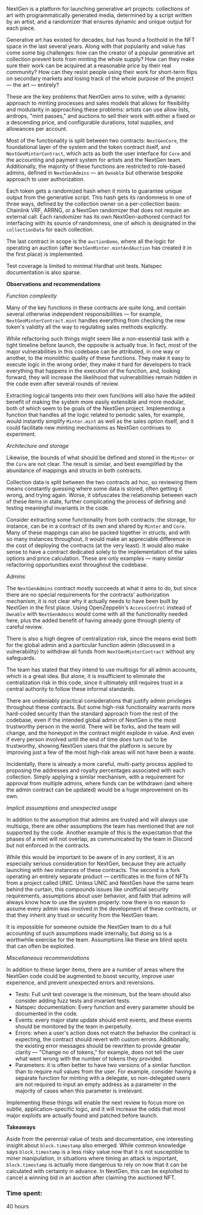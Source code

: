 NextGen is a platform for launching generative art projects: collections of art with programmatically generated media, determined by a script written by an artist, and a randomizer that ensures dynamic and unique output for each piece.

Generative art has existed for decades, but has found a foothold in the NFT space in the last several years. Along with that popularity and value has come some big challenges: how can the creator of a popular generative art collection prevent bots from minting the whole supply? How can they make sure their work can be acquired at a reasonable price by their real community? How can they resist people using their work for short-term flips on secondary markets and losing track of the whole purpose of the project — the art — entirely?

These are the key problems that NextGen aims to solve, with a dynamic approach to minting processes and sales models that allows for flexibility and modularity in approaching these problems: artists can use allow lists, airdrops, "mint passes," and auctions to sell their work with either a fixed or a descending price, and configurable durations, total supplies, and allowances per account.

Most of the functionality is split between two contracts: `NextGenCore`, the foundational layer of the system and the token contract itself, and `NextGenMinterContract`, which acts as both the user interface for `Core` and the accounting and payment system for artists and the NextGen team. Additionally, the majority of these functions are restricted to role-based admins, defined in `NextGenAdmins` — an `Ownable` but otherwise bespoke approach to user authorization.

Each token gets a randomized hash when it mints to guarantee unique output from the generative script. This hash gets its randomness in one of three ways, defined by the collection owner on a per-collection basis: Chainlink VRF, ARRNG, or a NextGen randomizer that does not require an external call. Each randomizer has its own NextGen-authored contract for interfacing with its source of randomness, one of which is designated in the `collectionData` for each collection.

The last contract in scope is the `auctionDemo`, where all the logic for operating an auction (after `NextGenMinter.mintAndAuction` has created it in the first place) is implemented.

Test coverage is limited to minimal Hardhat unit tests. Natspec documentation is also sparse.

**Observations and recommendations**

*Function complexity*

Many of the key functions in these contracts are quite long, and contain several otherwise independent responsibilities — for example, `NextGenMinterContract.mint` handles everything from checking the new token's validity all the way to regulating sales methods explicitly.

While refactoring such things might seem like a non-essential task with a tight timeline before launch, the opposite is actually true. In fact, most of the major vulnerabilities in this codebase can be attributed, in one way or another, to the monolithic quality of these functions. They make it easy to execute logic in the wrong order, they make it hard for developers to track everything that happens in the execution of the function, and, looking forward, they will increase the likelihood that vulnerabilities remain hidden in the code even after several rounds of review.

Extracting logical tangents into their own functions will also have the added benefit of making the system more easily extensible and more modular, both of which seem to be goals of the NextGen project. Implementing a function that handles all the logic related to periodic sales, for example, would instantly simplify `Minter.mint` as well as the sales option itself, and it could facilitate new minting mechanisms as NextGen continues to experiment.

*Architecture and storage*

Likewise, the bounds of what should be defined and stored in the `Minter` or the `Core` are not clear. The result is similar, and best exemplified by the abundance of mappings and structs in both contracts.

Collection data is split between the two contracts ad hoc, so reviewing them means constantly guessing where some data is stored, often getting it wrong, and trying again. Worse, it obfuscates the relationship between each of these items in state, further complicating the process of defining and testing meaningful invariants in the code.

Consider extracting some functionality from both contracts: the storage, for instance, can be in a contract of its own and shared by `Minter` and `Core`. Many of these mappings can also be packed together in structs, and with so many instances throughout, it would make an appreciable difference in the cost of deploying the contracts (at the very least). It would also make sense to have a contract dedicated solely to the implementation of the sales options and price calculation. These are only examples — many similar refactoring opportunities exist throughout the codebase.

*Admins*

The `NextGenAdmins` contract mostly succeeds at what it aims to do, but since there are no special requirements for the contracts' authorization mechanism, it is not clear why it actually needs to have been built by NextGen in the first place. Using OpenZeppelin's `AccessControl` instead of `Ownable` with `NextGenAdmins` would come with all the functionality needed here, plus the added benefit of having already gone through plenty of careful review.

There is also a high degree of centralization risk, since the means exist both for the global admin and a particular function admin (discussed in a vulnerability) to withdraw all funds from `NextGenMinterContract` without any safeguards.

The team has stated that they intend to use multisigs for all admin accounts, which is a great idea. But alone, it is insufficient to eliminate the centralization risk in this code, since it ultimately still requires trust in a central authority to follow these informal standards.

There are undeniably practical considerations that justify admin privileges throughout these contracts. But some high-risk functionality warrants more hard-coded security than the standard approach from the rest of the codebase, even if the intended global admin of NextGen is the most trustworthy person in the world. There will be forks, and the team will change, and the honeypot in the contract might explode in value. And even if every person involved until the end of time *does* turn out to be trustworthy, showing NextGen users that the platform is secure by improving just a few of the most high-risk areas will not have been a waste.

Incidentally, there is already a more careful, multi-party process applied to proposing the addresses and royalty percentages associated with each collection. Simply applying a similar mechanism, with a requirement for approval from multiple admins, where funds can be withdrawn (and where the admin contract can be updated) would be a huge improvement on its own.

*Implicit assumptions and unexpected usage*

In addition to the assumption that admins are trusted and will always use multisigs, there are other assumptions the team has mentioned that are not supported by the code. Another example of this is the expectation that the phases of a mint will not overlap, as communicated by the team in Discord but not enforced in the contracts.

While this would be important to be aware of in any context, it is an especially serious consideration for NextGen, because they are actually launching with *two* instances of these contracts. The second is a fork operating an entirely separate product — certificates in the form of NFTs from a project called UNIC. Unless UNIC and NextGen have the same team behind the curtain, this compounds issues like unofficial security requirements, assumptions about user behavior, and faith that admins will always know how to use the system properly: now there is no reason to assume every admin was involved in the development of these contracts, or that they inherit any trust or security from the NextGen team.

It is impossible for someone outside the NextGen team to do a full accounting of such assumptions made internally, but doing so is a worthwhile exercise for the team. Assumptions like these are blind spots that can often be exploited.

*Miscellaneous recommendations*

In addition to these larger items, there are a number of areas where the NextGen code could be augmented to boost security, improve user experience, and prevent unexpected errors and reversions.

- Tests: Full unit test coverage is the minimum, but the team should also consider adding fuzz tests and invariant tests.
- Natspec documentation: Every function and every parameter should be documented in the code.
- Events: every major state update should emit events, and these events should be monitored by the team in perpetuity.
- Errors: when a user's action does not match the behavior the contract is expecting, the contract should revert with custom errors. Additionally, the existing error messages should be rewritten to provide greater clarity — "Change no of tokens," for example, does not tell the user what went wrong with the number of tokens they provided.
- Parameters: it is often better to have two versions of a similar function than to require null values from the user. For example, consider having a separate function for minting with a delegate, so non-delegated users are not required to input an empty address as a parameter in the majority of cases when this parameter is irrelevant.

Implementing these things will enable the next review to focus more on subtle, application-specific logic, and it will increase the odds that most major exploits are actually found and patched before launch.

**Takeaways**

Aside from the perennial value of tests and documentation, one interesting insight about `block.timestamp` also emerged. While common knowledge says `block.timestamp` is a less risky value now that it is not susceptible to miner manipulation, in situations where timing an attack is important, `block.timestamp` is actually more dangerous to rely on now that it can be calculated with certainty in advance. In NextGen, this can be exploited to cancel a winning bid in an auction after claiming the auctioned NFT.


### Time spent:
40 hours